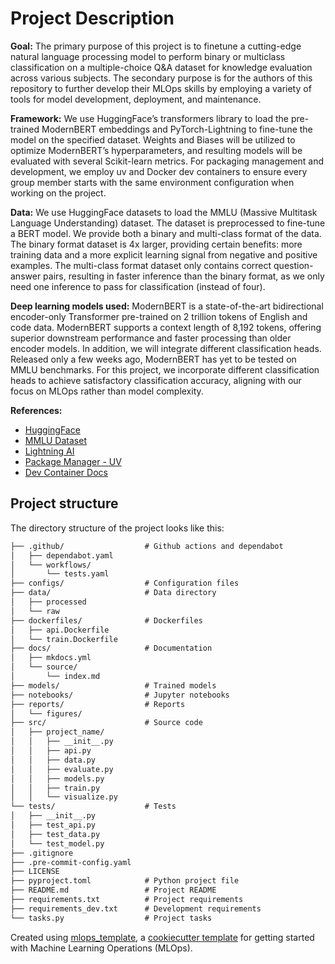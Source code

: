 # Project Description

**Goal:**
The primary purpose of this project is to finetune a cutting-edge natural language processing model to perform binary or multiclass classification on a multiple-choice Q&A dataset for knowledge evaluation across various subjects. The secondary purpose is for the authors of this repository to further develop their MLOps skills by employing a variety of tools for model development, deployment, and maintenance.

**Framework:**
We use HuggingFace’s transformers library to load the pre-trained ModernBERT embeddings and PyTorch-Lightning to fine-tune the model on the specified dataset. Weights and Biases will be utilized to optimize ModernBERT’s hyperparameters, and resulting models will be evaluated with several Scikit-learn metrics. For packaging management and development, we employ uv and Docker dev containers to ensure every group member starts with the same environment configuration when working on the project.

**Data:**
We use HuggingFace datasets to load the MMLU (Massive Multitask Language Understanding)  dataset. The dataset is preprocessed to fine-tune a BERT model. We provide both a binary and multi-class format of the data. The binary format dataset is 4x larger, providing certain benefits: more training data and a more explicit learning signal from negative and positive examples. The multi-class format dataset only contains correct question-answer pairs, resulting in faster inference than the binary format, as we only need one inference to pass for classification (instead of four).

**Deep learning models used:**
ModernBERT is a state-of-the-art bidirectional encoder-only Transformer pre-trained on 2 trillion tokens of English and code data. ModernBERT supports a context length of 8,192 tokens, offering superior downstream performance and faster processing than older encoder models. In addition, we will integrate different classification heads. Released only a few weeks ago, ModernBERT has yet to be tested on MMLU benchmarks. For this project, we incorporate different classification heads to achieve satisfactory classification accuracy, aligning with our focus on MLOps rather than model complexity.

**References:**
- [HuggingFace](https://huggingface.co/answerdotai/ModernBERT-base)
- [MMLU Dataset](https://huggingface.co/datasets/cais/mmlu)
- [Lightning AI](https://lightning.ai/)
- [Package Manager - UV](https://docs.astral.sh/uv/)
- [Dev Container Docs](https://code.visualstudio.com/docs/devcontainers/containers)

## Project structure

The directory structure of the project looks like this:
```txt
├── .github/                  # Github actions and dependabot
│   ├── dependabot.yaml
│   └── workflows/
│       └── tests.yaml
├── configs/                  # Configuration files
├── data/                     # Data directory
│   ├── processed
│   └── raw
├── dockerfiles/              # Dockerfiles
│   ├── api.Dockerfile
│   └── train.Dockerfile
├── docs/                     # Documentation
│   ├── mkdocs.yml
│   └── source/
│       └── index.md
├── models/                   # Trained models
├── notebooks/                # Jupyter notebooks
├── reports/                  # Reports
│   └── figures/
├── src/                      # Source code
│   ├── project_name/
│   │   ├── __init__.py
│   │   ├── api.py
│   │   ├── data.py
│   │   ├── evaluate.py
│   │   ├── models.py
│   │   ├── train.py
│   │   └── visualize.py
└── tests/                    # Tests
│   ├── __init__.py
│   ├── test_api.py
│   ├── test_data.py
│   └── test_model.py
├── .gitignore
├── .pre-commit-config.yaml
├── LICENSE
├── pyproject.toml            # Python project file
├── README.md                 # Project README
├── requirements.txt          # Project requirements
├── requirements_dev.txt      # Development requirements
└── tasks.py                  # Project tasks
```


Created using [mlops_template](https://github.com/SkafteNicki/mlops_template),
a [cookiecutter template](https://github.com/cookiecutter/cookiecutter) for getting
started with Machine Learning Operations (MLOps).
